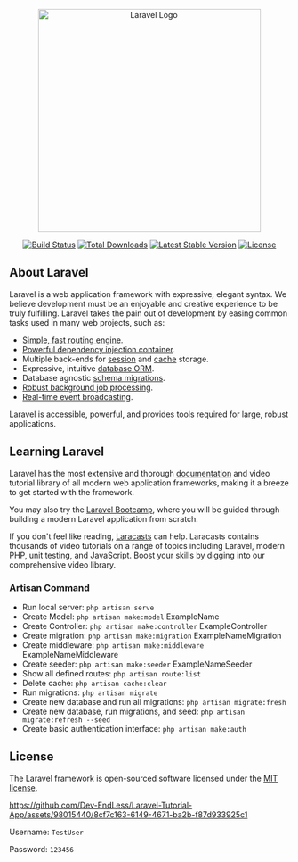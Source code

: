 <p align="center"><a href="https://laravel.com" target="_blank"><img src="https://raw.githubusercontent.com/laravel/art/master/logo-lockup/5%20SVG/2%20CMYK/1%20Full%20Color/laravel-logolockup-cmyk-red.svg" width="400" alt="Laravel Logo"></a></p>

<p align="center">
<a href="https://github.com/laravel/framework/actions"><img src="https://github.com/laravel/framework/workflows/tests/badge.svg" alt="Build Status"></a>
<a href="https://packagist.org/packages/laravel/framework"><img src="https://img.shields.io/packagist/dt/laravel/framework" alt="Total Downloads"></a>
<a href="https://packagist.org/packages/laravel/framework"><img src="https://img.shields.io/packagist/v/laravel/framework" alt="Latest Stable Version"></a>
<a href="https://packagist.org/packages/laravel/framework"><img src="https://img.shields.io/packagist/l/laravel/framework" alt="License"></a>
</p>

## About Laravel

Laravel is a web application framework with expressive, elegant syntax. We believe development must be an enjoyable and creative experience to be truly fulfilling. Laravel takes the pain out of development by easing common tasks used in many web projects, such as:

- [Simple, fast routing engine](https://laravel.com/docs/routing).
- [Powerful dependency injection container](https://laravel.com/docs/container).
- Multiple back-ends for [session](https://laravel.com/docs/session) and [cache](https://laravel.com/docs/cache) storage.
- Expressive, intuitive [database ORM](https://laravel.com/docs/eloquent).
- Database agnostic [schema migrations](https://laravel.com/docs/migrations).
- [Robust background job processing](https://laravel.com/docs/queues).
- [Real-time event broadcasting](https://laravel.com/docs/broadcasting).

Laravel is accessible, powerful, and provides tools required for large, robust applications.

## Learning Laravel

Laravel has the most extensive and thorough [documentation](https://laravel.com/docs) and video tutorial library of all modern web application frameworks, making it a breeze to get started with the framework.

You may also try the [Laravel Bootcamp](https://bootcamp.laravel.com), where you will be guided through building a modern Laravel application from scratch.

If you don't feel like reading, [Laracasts](https://laracasts.com) can help. Laracasts contains thousands of video tutorials on a range of topics including Laravel, modern PHP, unit testing, and JavaScript. Boost your skills by digging into our comprehensive video library.

### Artisan Command

- Run local server: `php artisan serve`
- Create Model: `php artisan make:model` ExampleName
- Create Controller: `php artisan make:controller` ExampleController
- Create migration: `php artisan make:migration` ExampleNameMigration
- Create middleware: `php artisan make:middleware` ExampleNameMiddleware
- Create seeder: `php artisan make:seeder` ExampleNameSeeder
- Show all defined routes: `php artisan route:list`
- Delete cache: `php artisan cache:clear`
- Run migrations: `php artisan migrate`
- Create new database and run all migrations: `php artisan migrate:fresh`
- Create new database, run migrations, and seed: `php artisan migrate:refresh --seed`
- Create basic authentication interface: `php artisan make:auth`

## License

The Laravel framework is open-sourced software licensed under the [MIT license](https://opensource.org/licenses/MIT).

https://github.com/Dev-EndLess/Laravel-Tutorial-App/assets/98015440/8cf7c163-6149-4671-ba2b-f87d933925c1

Username: `TestUser`

Password: `123456` 
